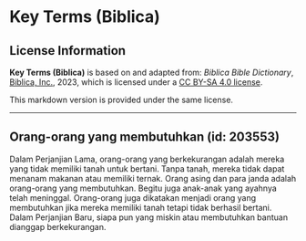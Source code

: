 # Key Terms (Biblica)

## License Information

**Key Terms (Biblica)** is based on and adapted from: _Biblica Bible Dictionary_, [Biblica, Inc.](https://www.biblica.com/), 2023, which is licensed under a [CC BY-SA 4.0 license](https://creativecommons.org/licenses/by-sa/4.0/legalcode.en).

This markdown version is provided under the same license.



--------------------------------

## Orang-orang yang membutuhkan (id: 203553)

Dalam Perjanjian Lama, orang\-orang yang berkekurangan adalah mereka yang tidak memiliki tanah untuk bertani. Tanpa tanah, mereka tidak dapat menanam makanan atau memiliki ternak. Orang asing dan para janda adalah orang\-orang yang membutuhkan. Begitu juga anak\-anak yang ayahnya telah meninggal. Orang\-orang juga dikatakan menjadi orang yang membutuhkan jika mereka memiliki tanah tetapi tidak berhasil bertani. Dalam Perjanjian Baru, siapa pun yang miskin atau membutuhkan bantuan dianggap berkekurangan.


